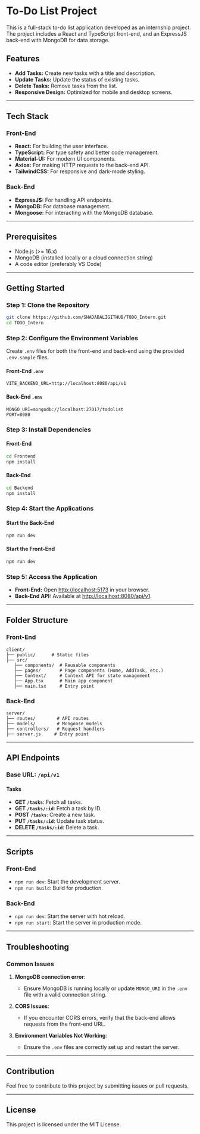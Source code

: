 # To-Do List Project

This is a full-stack to-do list application developed as an internship project. The project includes a React and TypeScript front-end, and an ExpressJS back-end with MongoDB for data storage.

## Features

- **Add Tasks:** Create new tasks with a title and description.
- **Update Tasks:** Update the status of existing tasks.
- **Delete Tasks:** Remove tasks from the list.
- **Responsive Design:** Optimized for mobile and desktop screens.

---

## Tech Stack

### Front-End
- **React:** For building the user interface.
- **TypeScript:** For type safety and better code management.
- **Material-UI:** For modern UI components.
- **Axios:** For making HTTP requests to the back-end API.
- **TailwindCSS:** For responsive and dark-mode styling.

### Back-End
- **ExpressJS:** For handling API endpoints.
- **MongoDB:** For database management.
- **Mongoose:** For interacting with the MongoDB database.

---

## Prerequisites

- Node.js (>= 16.x)
- MongoDB (installed locally or a cloud connection string)
- A code editor (preferably VS Code)

---

## Getting Started

### Step 1: Clone the Repository
```bash
git clone https://github.com/SHADABALIGITHUB/TODO_Intern.git
cd TODO_Intern
```

### Step 2: Configure the Environment Variables

Create `.env` files for both the front-end and back-end using the provided `.env.sample` files.

#### Front-End `.env`
```env
VITE_BACKEND_URL=http://localhost:8080/api/v1
```

#### Back-End `.env`
```env
MONGO_URI=mongodb://localhost:27017/todolist
PORT=8080
```

### Step 3: Install Dependencies

#### Front-End
```bash
cd Frontend
npm install
```

#### Back-End
```bash
cd Backend
npm install
```

### Step 4: Start the Applications

#### Start the Back-End
```bash
npm run dev
```

#### Start the Front-End
```bash
npm run dev
```

### Step 5: Access the Application

- **Front-End:** Open [http://localhost:5173](http://localhost:5173) in your browser.
- **Back-End API:** Available at [http://localhost:8080/api/v1](http://localhost:8080/api/v1).

---

## Folder Structure

### Front-End
```
client/
├── public/      # Static files
├── src/
   ├── components/  # Reusable components
   ├── pages/       # Page components (Home, AddTask, etc.)
   ├── Context/     # Context API for state management
   ├── App.tsx      # Main app component
   ├── main.tsx     # Entry point
```

### Back-End
```
server/
├── routes/        # API routes
├── models/        # Mongoose models
├── controllers/   # Request handlers
├── server.js     # Entry point
```

---

## API Endpoints

### Base URL: `/api/v1`

#### Tasks
- **GET `/tasks`**: Fetch all tasks.
- **GET `/tasks/:id`**: Fetch a task by ID.
- **POST `/tasks`**: Create a new task.
- **PUT `/tasks/:id`**: Update task status.
- **DELETE `/tasks/:id`**: Delete a task.

---

## Scripts

### Front-End
- `npm run dev`: Start the development server.
- `npm run build`: Build for production.

### Back-End
- `npm run dev`: Start the server with hot reload.
- `npm run start`: Start the server in production mode.

---

## Troubleshooting

### Common Issues

1. **MongoDB connection error**:
   - Ensure MongoDB is running locally or update `MONGO_URI` in the `.env` file with a valid connection string.

2. **CORS Issues**:
   - If you encounter CORS errors, verify that the back-end allows requests from the front-end URL.

3. **Environment Variables Not Working**:
   - Ensure the `.env` files are correctly set up and restart the server.

---

## Contribution

Feel free to contribute to this project by submitting issues or pull requests.

---

## License

This project is licensed under the MIT License.

